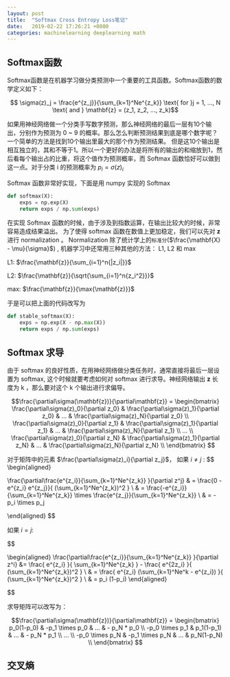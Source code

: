 ```yaml
---
layout: post
title:  "Softmax Cross Entropy Loss笔记"
date:   2019-02-22 17:26:21 +0800
categories: machinelearning deeplearning math
---
```


## Softmax函数
Softmax函数是在机器学习做分类预测中一个重要的工具函数。Softmax函数的数学定义如下：

$$ \sigma(z)_j = \frac{e^{z_j}}{\sum_{k=1}^Ne^{z_k}} 
\text{ for }j = 1, ..., N  \text{ and } \mathbf{z} = (z_1, z_2, ..., z_k)$$

如果用神经网络做一个分类手写数字预测，那么神经网络的最后一层有10个输出，分别作为预测为 0 ~ 9 的概率。那么怎么判断预测结果到底是哪个数字呢？ 一个简单的方法是找到10个输出里最大的那个作为预测结果。 但是这10个输出是相互独立的，其和不等于1。所以一个更好的办法是将所有的输出的和缩放到1，然后看每个输出占的比重，将这个值作为预测概率，而 Softmax 函数恰好可以做到这一点。对于分类 i 的预测概率为 $p_i =\sigma(z)_i$

Softmax 函数非常好实现，下面是用 numpy 实现的 Softmax
```python
def softmax(X):
    exps = np.exp(X)
    return exps / np.sum(exps)
```
在实现 Softmax 函数的时候，由于涉及到指数运算，在输出比较大的时候，非常容易造成结果溢出。
为了使得 softmax 函数在数值上更加稳定，我们可以先对 $\mathbf{z}$ 进行 normalization 。 Normalization 除了统计学上的`标准分`($\frac{\mathbf{X} - \mu}{\sigma}$) , 机器学习中还常用三种其他的方法： L1, L2 和 max

L1:   $\frac{\mathbf{z}}{\sum_{i=1}^n{|z_i|}}$

L2:   $\frac{\mathbf{z}}{\sqrt{\sum_{i=1}^n{z_i^2}}}$

max: $\frac{\mathbf{z}}{\max{\mathbf{z}}}$

于是可以把上面的代码改写为
```python
def stable_softmax(X):
    exps = np.exp(X - np.max(X))
    return exps / np.sum(exps)
```

## Softmax 求导
由于 softmax 的良好性质，在用神经网络做分类任务时，通常直接将最后一层设置为 softmax, 这个时候就要考虑如何对 softmax 进行求导。神经网络输出 $\mathbf{z}$ 长度为 k ，那么要对这个 k 个输出进行求偏导。

$$\frac{\partial\sigma(\mathbf{z})}{\partial\mathbf{z}} = 
  \begin{bmatrix}
      \frac{\partial\sigma(z)_0}{\partial z_0} & \frac{\partial\sigma(z)_1}{\partial z_0} & ... & \frac{\partial\sigma(z)_N}{\partial z_0} \\
      \frac{\partial\sigma(z)_0}{\partial z_1} & \frac{\partial\sigma(z)_1}{\partial z_1} & ... & \frac{\partial\sigma(z)_N}{\partial z_1} \\
      ... \\
      \frac{\partial\sigma(z)_0}{\partial z_N} & \frac{\partial\sigma(z)_1}{\partial z_N} & ... & \frac{\partial\sigma(z)_N}{\partial z_N} \\
  \end{bmatrix}
$$

对于矩阵中的元素 $\frac{\partial\sigma(z)_i}{\partial z_j}$， 如果 $i \neq j$ :
$$
\begin{aligned}

\frac{\partial\frac{e^{z_i}}{\sum_{k=1}^Ne^{z_k}} }{\partial z^j} & = \frac{0 - e^{z_i} e^{z_j}}{ (\sum_{k=1}^Ne^{z_k})^2 } \\
& = \frac{-e^{z_i}}{\sum_{k=1}^Ne^{z_k}} \times \frac{e^{z_j}}{\sum_{k=1}^Ne^{z_k}} \\
& = -p_i \times p_j


\end{aligned}
$$  

如果 $i = j$:

$$

\begin{aligned}
\frac{\partial\frac{e^{z_i}}{\sum_{k=1}^Ne^{z_k}} }{\partial z^i} &= \frac{ e^{z_i} }{ \sum_{k=1}^Ne^{z_k} } - \frac{ e^{2z_i} }{ (\sum_{k=1}^Ne^{z_k})^2 } \\
& = \frac{ e^{z_i} (\sum_{k=1}^Ne^k - e^{z_i}) }{ (\sum_{k=1}^Ne^{z_k})^2 } \\
& = p_i (1-p_i)
\end{aligned}

$$

求导矩阵可以改写为：


$$\frac{\partial\sigma(\mathbf{z})}{\partial\mathbf{z}} = 
  \begin{bmatrix}
      p_0(1-p_0) & -p_1 \times p_0 & ... & - p_N * p_0 \\
      -p_0 \times p_1 & p_1(1-p_1) & ... & - p_N * p_1 \\
      ... \\
      -p_0 \times p_N & -p_1 \times p_N & ... &  p_N(1-p_N) \\
  \end{bmatrix}
$$

## 交叉熵